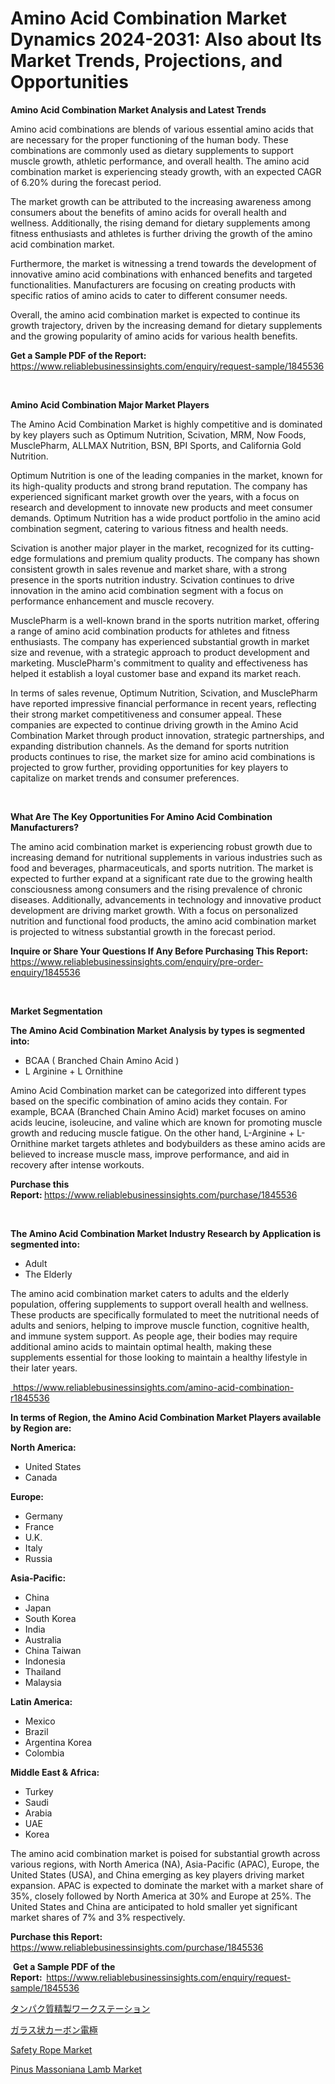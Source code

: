<p><h1>Amino Acid Combination Market Dynamics 2024-2031: Also about Its Market Trends, Projections, and Opportunities</h1></p><p><strong>Amino Acid Combination Market Analysis and Latest Trends</strong></p>
<p><p>Amino acid combinations are blends of various essential amino acids that are necessary for the proper functioning of the human body. These combinations are commonly used as dietary supplements to support muscle growth, athletic performance, and overall health. The amino acid combination market is experiencing steady growth, with an expected CAGR of 6.20% during the forecast period. </p><p>The market growth can be attributed to the increasing awareness among consumers about the benefits of amino acids for overall health and wellness. Additionally, the rising demand for dietary supplements among fitness enthusiasts and athletes is further driving the growth of the amino acid combination market.</p><p>Furthermore, the market is witnessing a trend towards the development of innovative amino acid combinations with enhanced benefits and targeted functionalities. Manufacturers are focusing on creating products with specific ratios of amino acids to cater to different consumer needs. </p><p>Overall, the amino acid combination market is expected to continue its growth trajectory, driven by the increasing demand for dietary supplements and the growing popularity of amino acids for various health benefits.</p></p>
<p><strong>Get a Sample PDF of the Report:&nbsp;</strong> <a href="https://www.reliablebusinessinsights.com/enquiry/request-sample/1845536">https://www.reliablebusinessinsights.com/enquiry/request-sample/1845536</a></p>
<p>&nbsp;</p>
<p><strong>Amino Acid Combination Major Market Players</strong></p>
<p><p>The Amino Acid Combination Market is highly competitive and is dominated by key players such as Optimum Nutrition, Scivation, MRM, Now Foods, MusclePharm, ALLMAX Nutrition, BSN, BPI Sports, and California Gold Nutrition. </p><p>Optimum Nutrition is one of the leading companies in the market, known for its high-quality products and strong brand reputation. The company has experienced significant market growth over the years, with a focus on research and development to innovate new products and meet consumer demands. Optimum Nutrition has a wide product portfolio in the amino acid combination segment, catering to various fitness and health needs.</p><p>Scivation is another major player in the market, recognized for its cutting-edge formulations and premium quality products. The company has shown consistent growth in sales revenue and market share, with a strong presence in the sports nutrition industry. Scivation continues to drive innovation in the amino acid combination segment with a focus on performance enhancement and muscle recovery.</p><p>MusclePharm is a well-known brand in the sports nutrition market, offering a range of amino acid combination products for athletes and fitness enthusiasts. The company has experienced substantial growth in market size and revenue, with a strategic approach to product development and marketing. MusclePharm's commitment to quality and effectiveness has helped it establish a loyal customer base and expand its market reach.</p><p>In terms of sales revenue, Optimum Nutrition, Scivation, and MusclePharm have reported impressive financial performance in recent years, reflecting their strong market competitiveness and consumer appeal. These companies are expected to continue driving growth in the Amino Acid Combination Market through product innovation, strategic partnerships, and expanding distribution channels. As the demand for sports nutrition products continues to rise, the market size for amino acid combinations is projected to grow further, providing opportunities for key players to capitalize on market trends and consumer preferences.</p></p>
<p>&nbsp;</p>
<p><strong>What Are The Key Opportunities For Amino Acid Combination Manufacturers?</strong></p>
<p><p>The amino acid combination market is experiencing robust growth due to increasing demand for nutritional supplements in various industries such as food and beverages, pharmaceuticals, and sports nutrition. The market is expected to further expand at a significant rate due to the growing health consciousness among consumers and the rising prevalence of chronic diseases. Additionally, advancements in technology and innovative product development are driving market growth. With a focus on personalized nutrition and functional food products, the amino acid combination market is projected to witness substantial growth in the forecast period.</p></p>
<p><strong>Inquire or Share Your Questions If Any Before Purchasing This Report:</strong> <a href="https://www.reliablebusinessinsights.com/enquiry/pre-order-enquiry/1845536">https://www.reliablebusinessinsights.com/enquiry/pre-order-enquiry/1845536</a></p>
<p>&nbsp;</p>
<p><strong>Market Segmentation</strong></p>
<p><strong>The Amino Acid Combination Market Analysis by types is segmented into:</strong></p>
<p><ul><li>BCAA ( Branched Chain Amino Acid )</li><li>L Arginine + L Ornithine</li></ul></p>
<p><p>Amino Acid Combination market can be categorized into different types based on the specific combination of amino acids they contain. For example, BCAA (Branched Chain Amino Acid) market focuses on amino acids leucine, isoleucine, and valine which are known for promoting muscle growth and reducing muscle fatigue. On the other hand, L-Arginine + L-Ornithine market targets athletes and bodybuilders as these amino acids are believed to increase muscle mass, improve performance, and aid in recovery after intense workouts.</p></p>
<p><strong>Purchase this Report:&nbsp;</strong><a href="https://www.reliablebusinessinsights.com/purchase/1845536">https://www.reliablebusinessinsights.com/purchase/1845536</a></p>
<p>&nbsp;</p>
<p><strong>The Amino Acid Combination Market Industry Research by Application is segmented into:</strong></p>
<p><ul><li>Adult</li><li>The Elderly</li></ul></p>
<p><p>The amino acid combination market caters to adults and the elderly population, offering supplements to support overall health and wellness. These products are specifically formulated to meet the nutritional needs of adults and seniors, helping to improve muscle function, cognitive health, and immune system support. As people age, their bodies may require additional amino acids to maintain optimal health, making these supplements essential for those looking to maintain a healthy lifestyle in their later years.</p></p>
<p><a href="https://www.reliablebusinessinsights.com/amino-acid-combination-r1845536">&nbsp;https://www.reliablebusinessinsights.com/amino-acid-combination-r1845536</a></p>
<p><strong>In terms of Region, the Amino Acid Combination Market Players available by Region are:</strong></p>
<p>
    <p> <strong> North America: </strong>
        <ul>
            <li>United States</li>
            <li>Canada</li>
        </ul>
        </p> 
    <p> <strong> Europe: </strong>
        <ul>
            <li>Germany</li>
            <li>France</li>
            <li>U.K.</li>
            <li>Italy</li>
            <li>Russia</li>
        </ul>
        </p> 
    <p> <strong> Asia-Pacific: </strong>
        <ul>
            <li>China</li>
            <li>Japan</li>
            <li>South Korea</li>
            <li>India</li>
            <li>Australia</li>
            <li>China Taiwan</li>
            <li>Indonesia</li>
            <li>Thailand</li>
            <li>Malaysia</li>
        </ul>
        </p> 
    <p> <strong> Latin America: </strong>
        <ul>
            <li>Mexico</li>
            <li>Brazil</li>
            <li>Argentina Korea</li>
            <li>Colombia</li>
        </ul>
        </p> 
    <p> <strong> Middle East & Africa: </strong>
        <ul>
            <li>Turkey</li>
            <li>Saudi</li>
            <li>Arabia</li>
            <li>UAE</li>
            <li>Korea</li>
        </ul>
    </p>
    </p>
<p><p>The amino acid combination market is poised for substantial growth across various regions, with North America (NA), Asia-Pacific (APAC), Europe, the United States (USA), and China emerging as key players driving market expansion. APAC is expected to dominate the market with a market share of 35%, closely followed by North America at 30% and Europe at 25%. The United States and China are anticipated to hold smaller yet significant market shares of 7% and 3% respectively.</p></p>
<p><strong>Purchase this Report: </strong><a href="https://www.reliablebusinessinsights.com/purchase/1845536">https://www.reliablebusinessinsights.com/purchase/1845536</a></p>
<p>&nbsp;<strong>Get a Sample PDF of the Report:&nbsp;&nbsp;</strong><a href="https://www.reliablebusinessinsights.com/enquiry/request-sample/1845536">https://www.reliablebusinessinsights.com/enquiry/request-sample/1845536</a></p>
<p><strong></strong></p>
<p><p><a href="https://github.com/dawson566/Market-Research-Report-List-2/blob/main/7447252177205.md">タンパク質精製ワークステーション</a></p><p><a href="https://github.com/DeonBoer2023/Market-Research-Report-List-2/blob/main/6439106177206.md">ガラス状カーボン電極</a></p><p><a href="https://github.com/alexcrou8/Market-Research-Report-List-1/blob/main/safety-rope-market.md">Safety Rope Market</a></p><p><a href="https://github.com/Krdamani25/Market-Research-Report-List-1/blob/main/pinus-massoniana-lamb-market.md">Pinus Massoniana Lamb Market</a></p></p>